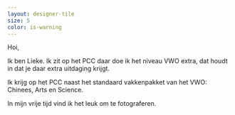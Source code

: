 ```yaml
---
layout: designer-tile
size: 5
color: is-warning
---
```

Hoi,

Ik ben Lieke. Ik zit op het PCC daar doe ik het niveau VWO extra, dat houdt in dat je daar extra uitdaging krijgt. 

Ik krijg op het PCC naast het standaard vakkenpakket van het VWO: Chinees, Arts en Science. 

In mijn vrije tijd vind ik het leuk om te fotograferen.
